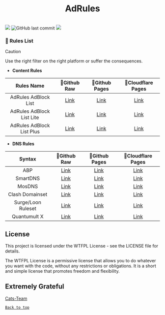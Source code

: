 <center>

<h1>AdRules</h1>

</center>
<br>
<img src="https://img.shields.io/github/stars/Cats-Team/AdRules?style=flat-square&color=yellow">
<img alt="GitHub last commit" src="https://img.shields.io/github/last-commit/cats-team/adrules/main?style=flat-square&color=red">
<img src="https://img.shields.io/github/license/Cats-Team/AdRules?style=flat-square">

</centre>

### 📃 Rules List


> [!CAUTION]
> Use the right filter on the right platform or suffer the consequences.

> 
- **Content Rules**

| Rules Name 	| 🚀Github Raw 	| 🚀Github Pages 	| 🚀Cloudflare Pages 	| 
|:---:	|:---:	|:---:	|:---:	| 
| AdRules AdBlock List 	| [Link](https://raw.githubusercontent.com/Uncle-Loong/AdRules/main/adblock.txt) 	| [Link](https://adrules.us.kg/adblock.txt) 	| [Link](https://adrules.5iclub.cloudns.org/adblock.txt) 	| 
| AdRules AdBlock List Lite 	| [Link](https://raw.githubusercontent.com/Uncle-Loong/AdRules/main/adblock_lite.txt) 	| [Link](https://adrules.us.kg/adblock_lite.txt) 	| [Link](https://adrules.5iclub.cloudns.org/adblock_lite.txt) 	| 
| AdRules AdBlock List Plus 	| [Link](https://raw.githubusercontent.com/Uncle-Loong/Cats.AdRules/main/adblock_plus.txt) 	| [Link](https://adrules.us.kg/adblock_plus.txt) 	| [Link](https://adrules.5iclub.cloudns.org/adblock_plus.txt) 	| 
- **DNS Rules**

| Syntax 	| 🚀Github Raw  | 🚀Github Pages 	| 🚀Cloudflare Pages 	| 
|:---:	|:---:	|:---:	|:---:	| 
| ABP 	| [Link](https://raw.githubusercontent.com/Uncle-Loong/AdRules//main/dns.txt) 	| [Link](https://adrules.us.kg/dns.txt) 	| [Link](https://adrules.5iclub.cloudns.org/dns.txt) 	| 
| SmartDNS 	| [Link](https://raw.githubusercontent.com/Uncle-Loong/AdRules//main/smart-dns.conf) 	| [Link](https://adrules.us.kg/smart-dns.conf) 	| [Link](https://adrules.5iclub.cloudns.org/smart-dns.txt) 	| 
| MosDNS 	| [Link](https://raw.githubusercontent.com/Uncle-Loong/AdRules//main/mosdns_adrules.txt) 	| [Link](https://adrules.us.kg/mosdns_adrules.txt) 	| [Link](https://adrules.5iclub.cloudns.org/mosdns_adrules.txt) 	| 
| Clash Domainset 	| [Link](https://raw.githubusercontent.com/Uncle-Loong/AdRules//main/adrules_domainset.txt) 	| [Link](https://aadrules.us.kg/adrules_domainset.txt) 	| [Link](https://adrules.5iclub.cloudns.org/adrules_domainset.txt) 	| 
| Surge/Loon Ruleset 	| [Link](https://raw.githubusercontent.com/Uncle-Loong/AdRules//main/adrules.list) 	| [Link](https://adrules.us.kg/adrules.list) 	| [Link](https://adrules.5iclub.cloudns.org/adrules.txt) 	| 
| Quantumult X 	| [Link](https://raw.githubusercontent.com/Uncle-Loong/AdRules//main/qx.conf) 	| [Link](https://adrules.us.kg/qx.conf) 	| [Link](https://adrules.5iclub.cloudns.org/qx.txt) 	| 


## License
This project is licensed under the WTFPL License - see the LICENSE file for details.

The WTFPL License is a permissive license that allows you to do whatever you want with the code, without any restrictions or obligations. It is a short and simple license that promotes freedom and flexibility.

## Extremely Grateful
[Cats-Team](https://github.com/Cats-Team/AdRules)  

[<code><kbd>Back to top</kbd></code>](#)
